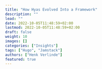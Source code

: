 ```yaml
---
title: "How Hyas Evolved Into a Framework"
description: ""
lead: ""
date: 2022-10-05T11:48:59+02:00
lastmod: 2022-10-05T11:48:59+02:00
draft: false
weight: 10
images: []
categories: ["Insights"]
tags: ["Hugo", "Jamstack"]
authors: ["Henk Verlinde"]
featured: true
---
```

